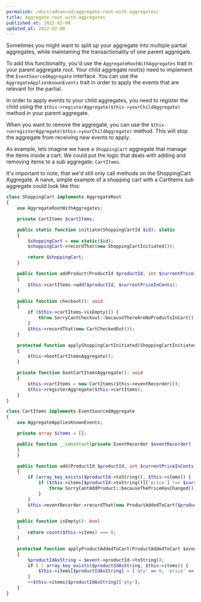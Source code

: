 ```yaml
---
permalink: /docs/advanced/aggregate-root-with-aggregates/
title: Aggregate root with aggregates
published_at: 2022-02-08
updated_at: 2022-02-08
---
```


Sometimes you might want to split up your aggregate into multiple partial aggregates, 
while maintaining the transactionality of one parent aggregate. 

To add this functionality, you'd use the `AggregateRootWithAggregates` trait in your parent aggregate root. 
Your child aggregate root(s) need to implement the `EventSourcedAggregate` interface. 
You can use the `AggregateAppliesKnownEvents` trait in order to apply the events that are relevant for the partial.

In order to apply events to your child aggregates, you need to register the child using 
the `$this->registerAggregate($this->yourChildAggregate)` method in your parent aggregate.  

When you want to remove the aggregate, you can use the `$this->unregisterAggregate($this->yourChildAggregate)` method. 
This will stop the aggregate from receiving new events to apply. 

As example, lets imagine we have a `ShoppingCart` aggregate that manage the items inside a cart. 
We could put the logic that deals with adding and removing items to a sub aggregate: `CartItems`.

It's important to note, that we'd still only call methods on the ShoppingCart Aggregate. 
A naive, simple example of a shopping cart with a CartItems sub aggregate could look like this: 


```php
class ShoppingCart implements AggregateRoot
{
    use AggregateRootWithAggregates;

    private CartItems $cartItems;

    public static function initiate(ShoppingCartId $id): static
    {
        $shoppingCart = new static($id);
        $shoppingCart->recordThat(new ShoppingCartInitiated());

        return $shoppingCart;
    }

    public function addProduct(ProductId $productId, int $currentPriceInCents): void
    {
        $this->cartItems->add($productId, $currentPriceInCents);
    }

    public function checkout(): void
    {
        if ($this->cartItems->isEmpty()) {
            throw SorryCantCheckout::becauseThereAreNoProductsInCart();
        }
        $this->recordThat(new CartCheckedOut());
    }

    protected function applyShoppingCartInitiated(ShoppingCartInitiated $event): void
    {
        $this->bootCartItemsAggregate();
    }

    private function bootCartItemsAggregate(): void
    {
        $this->cartItems = new CartItems($this->eventRecorder());
        $this->registerAggregate($this->cartItems);
    }
}
```

```php
class CartItems implements EventSourcedAggregate
{
    use AggregateAppliesKnownEvents;

    private array $items = [];

    public function __construct(private EventRecorder $eventRecorder)
    {
    }

    public function add(ProductId $productId, int $currentPriceInCents): void
    {
        if (array_key_exists($productId->toString(), $this->items)) {
            if ($this->items[$productId->toString()]['price'] !== $currentPriceInCents) {
                throw SorryCantAddProduct::becauseThePriceHasChanged();
            }
        }
        $this->eventRecorder->recordThat(new ProductAddedToCart($productId, $currentPriceInCents));
    }

    public function isEmpty(): bool
    {
        return count($this->items) === 0;
    }

    protected function applyProductAddedToCart(ProductAddedToCart $event): void
    {
        $productIdAsString = $event->productId->toString();
        if ( ! array_key_exists($productIdAsString, $this->items)) {
            $this->items[$productIdAsString] = ['qty' => 0, 'price' => $event->price];
        }
        ++$this->items[$productIdAsString]['qty'];
    }
}
```
